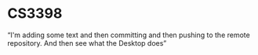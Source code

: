 # CS3398
“I'm adding some text and then committing and then pushing to the remote repository.  And then see what the Desktop does”
